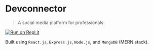 # Devconnector

> A social media platform for professionals.

[![Run on Repl.it](https://repl.it/badge/github/pavanpej/devconnector)](https://repl.it/github/pavanpej/devconnector)

Built using `React.js`, `Express.js`, `Node.js`, and `MongoDB` (MERN stack).
